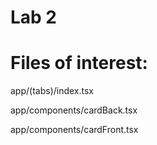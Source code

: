 # Lab 2

# Files of interest:

app/(tabs)/index.tsx

app/components/cardBack.tsx

app/components/cardFront.tsx



